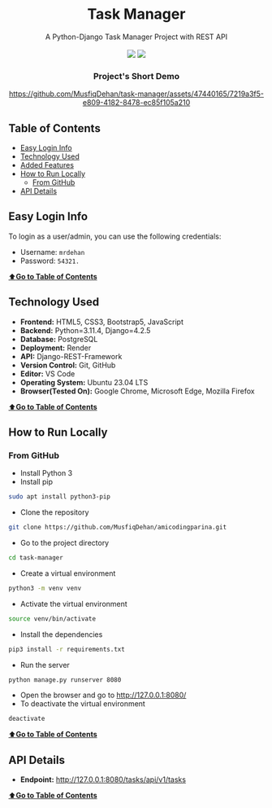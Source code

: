 <div align="center">
<h1>Task Manager</h1>
A Python-Django Task Manager Project with REST API 
<br>
<br>
<img src="https://img.shields.io/badge/Python-FFD43B?style=for-the-badge&logo=python&logoColor=blue">
<img src="https://img.shields.io/badge/Django-092E20?style=for-the-badge&logo=django&logoColor=green">
<h3>Project's Short Demo</h3>

https://github.com/MusfiqDehan/task-manager/assets/47440165/7219a3f5-e809-4182-8478-ec85f105a210
    
</div>

## Table of Contents

-   [Easy Login Info](#easy-login-info)
-   [Technology Used](#technology-used)
-   [Added Features](#added-features)
-   [How to Run Locally](#how-to-run-locally)
    -   [From GitHub](#from-github)
-   [API Details](#api-details)

## Easy Login Info

To login as a user/admin, you can use the following credentials:

-   Username: `mrdehan`
-   Password: `54321.`

[⬆️**Go to Table of Contents**](#table-of-contents)

## Technology Used

-   **Frontend:** HTML5, CSS3, Bootstrap5, JavaScript
-   **Backend:** Python=3.11.4, Django=4.2.5
-   **Database:** PostgreSQL
-   **Deployment:** Render
-   **API:** Django-REST-Framework
-   **Version Control:** Git, GitHub
-   **Editor:** VS Code
-   **Operating System:** Ubuntu 23.04 LTS
-   **Browser(Tested On):** Google Chrome, Microsoft Edge, Mozilla Firefox

[⬆️**Go to Table of Contents**](#table-of-contents)

## How to Run Locally

### From GitHub

-   Install Python 3
-   Install pip

```bash
sudo apt install python3-pip
```

-   Clone the repository

```bash
git clone https://github.com/MusfiqDehan/amicodingparina.git
```

-   Go to the project directory

```bash
cd task-manager
```

-   Create a virtual environment

```bash
python3 -m venv venv
```

-   Activate the virtual environment

```bash
source venv/bin/activate
```

-   Install the dependencies

```bash
pip3 install -r requirements.txt
```

-   Run the server

```bash
python manage.py runserver 8080
```

-   Open the browser and go to http://127.0.0.1:8080/
-   To deactivate the virtual environment

```bash
deactivate
```

[⬆️**Go to Table of Contents**](#table-of-contents)

## API Details

-   **Endpoint:** http://127.0.0.1:8080/tasks/api/v1/tasks

[⬆️**Go to Table of Contents**](#table-of-contents)
